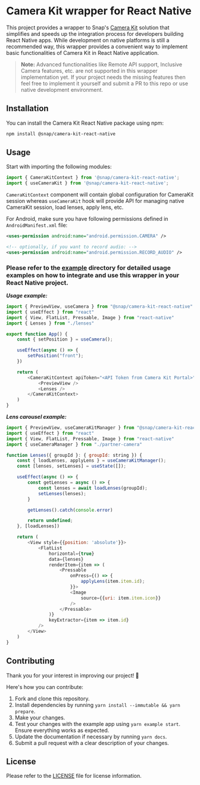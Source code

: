 # Camera Kit wrapper for React Native

This project provides a wrapper to Snap's [Camera Kit](https://ar.snap.com/camera-kit) solution that simplifies and speeds up the integration process for developers building React Native apps. While development on native platforms is still a recommended way, this wrapper provides a convenient way to implement basic functionalities of Camera Kit in React Native application.

>**Note:** Advanced functionalities like Remote API support, Inclusive Camera features, etc. are not supported in this wrapper implementation yet. If your project needs the missing features then feel free to implement it yourself and submit a PR to this repo or use native development environment.

## Installation

You can install the Camera Kit React Native package using npm:

```sh
npm install @snap/camera-kit-react-native
```

## Usage

Start with importing the following modules:

```js
import { CameraKitContext } from '@snap/camera-kit-react-native';
import { useCameraKit } from '@snap/camera-kit-react-native';
```

`CameraKitContext` component will contain global configuration for CameraKit session whereas `useCameraKit` hook will provide API for managing native CameraKit session, load lenses, apply lens, etc.

For Android, make sure you have following permissions defined in `AndroidManifest.xml` file:

```xml
<uses-permission android:name="android.permission.CAMERA" />

<!-- optionally, if you want to record audio: -->
<uses-permission android:name="android.permission.RECORD_AUDIO" />
```

### Please refer to the [example](./example) directory for detailed usage examples on how to integrate and use this wrapper in your React Native project.

***Usage example:***
```js
import { PreviewView, useCamera } from "@snap/camera-kit-react-native"
import { useEffect } from "react"
import { View, FlatList, Pressable, Image } from "react-native"
import { Lenses } from "./lenses"

export function App() {
    const { setPosition } = useCamera();

    useEffect(async () => {
        setPosition("front");
    })

    return (
        <CameraKitContext apiToken="<API Token from Camera Kit Portal>" safeArea={{top: 100, bottom: 200}}>
            <PreviewView />
            <Lenses />
        </CameraKitContext>
    )
}
```

***Lens carousel example:***
```js
import { PreviewView, useCameraKitManager } from "@snap/camera-kit-react-native"
import { useEffect } from "react"
import { View, FlatList, Pressable, Image } from "react-native"
import { useCameraManager } from "./partner-camera"

function Lenses({ groupId }: { groupId: string }) {
    const { loadLenses, applyLens } = useCameraKitManager();
    const [lenses, setLenses] = useState([]);

    useEffect(async () => {
        const getLenses = async () => {
            const lenses = await loadLenses(groupId);
            setLenses(lenses);
        }

        getLenses().catch(console.error)

        return undefined;
    }, [loadLenses])

    return (
        <View style={{position: 'absolute'}}>
            <FlatList
                horizontal={true}
                data={lenses}
                renderItem={item => (
                    <Pressable
                        onPress={() => {
                            applyLens(item.item.id);
                        }}>
                        <Image
                            source={{uri: item.item.icon}}
                        />
                    </Pressable>
                )}
                keyExtractor={item => item.id}
            />
        </View>
    )
}
```

## Contributing
Thank you for your interest in improving our project!  :pray:

Here's how you can contribute:

1. Fork and clone this repository.
2. Install dependencies by running `yarn install --immutable && yarn prepare`.
3. Make your changes.
4. Test your changes with the example app using `yarn example start`. Ensure everything works as expected.
5. Update the documentation if necessary by running `yarn docs`.
6. Submit a pull request with a clear description of your changes.

## License
Please refer to the [LICENSE](/LICENSE) file for license information.
